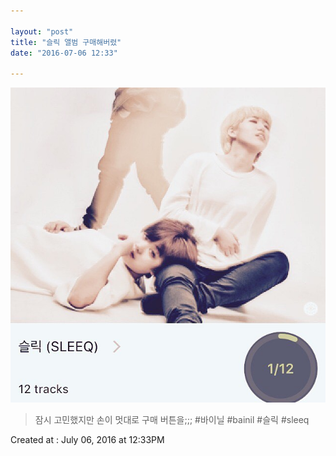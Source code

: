 ```yaml
---

layout: "post"  
title: "슬릭 앨범 구매해버렸"  
date: "2016-07-06 12:33"

---
```


![Images](/media/2016/07/11386415_1789596231278218_2126459963_n.jpg)

> 잠시 고민했지만 손이 멋대로 구매 버튼을;;; #바이닐 #bainil #슬릭 #sleeq

Created at : July 06, 2016 at 12:33PM

